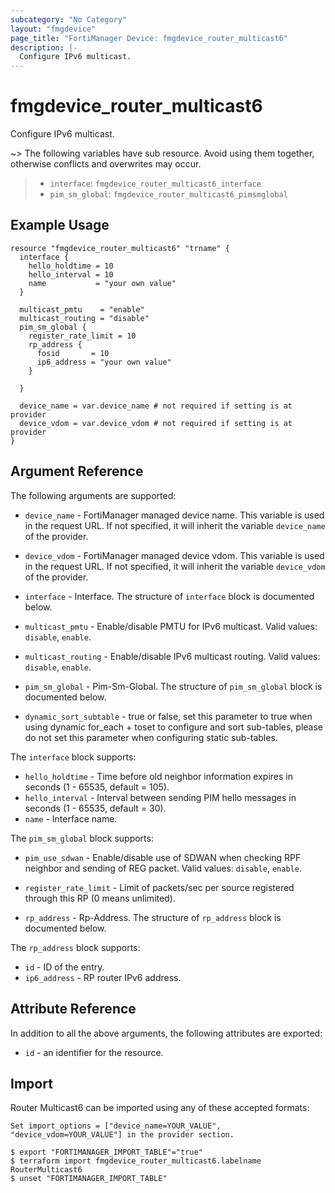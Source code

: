 ```yaml
---
subcategory: "No Category"
layout: "fmgdevice"
page_title: "FortiManager Device: fmgdevice_router_multicast6"
description: |-
  Configure IPv6 multicast.
---
```


# fmgdevice_router_multicast6
Configure IPv6 multicast.

~> The following variables have sub resource. Avoid using them together, otherwise conflicts and overwrites may occur.
>- `interface`: `fmgdevice_router_multicast6_interface`
>- `pim_sm_global`: `fmgdevice_router_multicast6_pimsmglobal`



## Example Usage

```hcl
resource "fmgdevice_router_multicast6" "trname" {
  interface {
    hello_holdtime = 10
    hello_interval = 10
    name           = "your own value"
  }

  multicast_pmtu    = "enable"
  multicast_routing = "disable"
  pim_sm_global {
    register_rate_limit = 10
    rp_address {
      fosid       = 10
      ip6_address = "your own value"
    }

  }

  device_name = var.device_name # not required if setting is at provider
  device_vdom = var.device_vdom # not required if setting is at provider
}
```

## Argument Reference


The following arguments are supported:

* `device_name` - FortiManager managed device name. This variable is used in the request URL. If not specified, it will inherit the variable `device_name` of the provider.
* `device_vdom` - FortiManager managed device vdom. This variable is used in the request URL. If not specified, it will inherit the variable `device_vdom` of the provider.

* `interface` - Interface. The structure of `interface` block is documented below.
* `multicast_pmtu` - Enable/disable PMTU for IPv6 multicast. Valid values: `disable`, `enable`.

* `multicast_routing` - Enable/disable IPv6 multicast routing. Valid values: `disable`, `enable`.

* `pim_sm_global` - Pim-Sm-Global. The structure of `pim_sm_global` block is documented below.
* `dynamic_sort_subtable` - true or false, set this parameter to true when using dynamic for_each + toset to configure and sort sub-tables, please do not set this parameter when configuring static sub-tables.

The `interface` block supports:

* `hello_holdtime` - Time before old neighbor information expires in seconds (1 - 65535, default = 105).
* `hello_interval` - Interval between sending PIM hello messages in seconds (1 - 65535, default = 30).
* `name` - Interface name.

The `pim_sm_global` block supports:

* `pim_use_sdwan` - Enable/disable use of SDWAN when checking RPF neighbor and sending of REG packet. Valid values: `disable`, `enable`.

* `register_rate_limit` - Limit of packets/sec per source registered through this RP (0 means unlimited).
* `rp_address` - Rp-Address. The structure of `rp_address` block is documented below.

The `rp_address` block supports:

* `id` - ID of the entry.
* `ip6_address` - RP router IPv6 address.


## Attribute Reference

In addition to all the above arguments, the following attributes are exported:
* `id` - an identifier for the resource.

## Import

Router Multicast6 can be imported using any of these accepted formats:
```
Set import_options = ["device_name=YOUR_VALUE", "device_vdom=YOUR_VALUE"] in the provider section.

$ export "FORTIMANAGER_IMPORT_TABLE"="true"
$ terraform import fmgdevice_router_multicast6.labelname RouterMulticast6
$ unset "FORTIMANAGER_IMPORT_TABLE"
```

